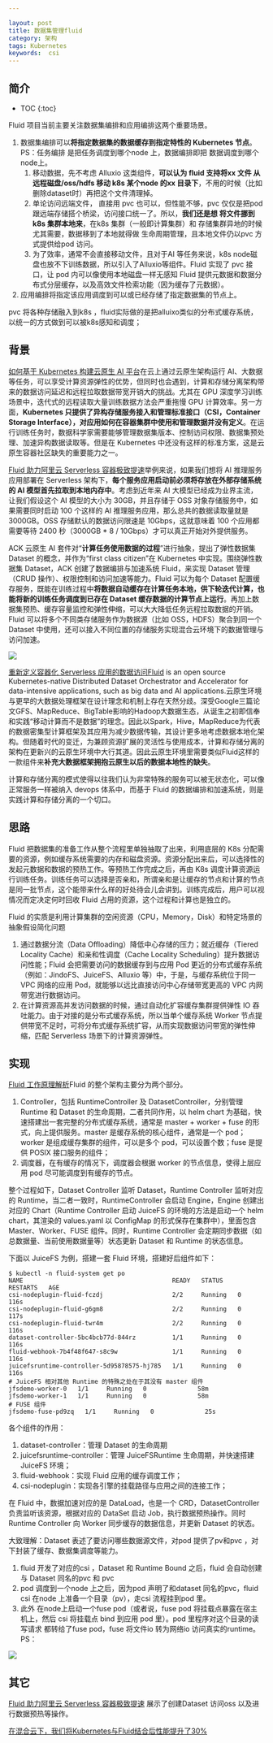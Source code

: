 ```yaml
---

layout: post
title: 数据集管理fluid
category: 架构
tags: Kubernetes
keywords:  csi
---
```


## 简介

* TOC
{:toc}

Fluid 项目当前主要关注数据集编排和应用编排这两个重要场景。
1. 数据集编排可以**将指定数据集的数据缓存到指定特性的 Kubernetes 节点**。PS：任务编排 是把任务调度到哪个node 上，数据编排即把 数据调度到哪个node上。
    1. 移动数据，先不考虑 Alluxio 这类组件，**可以认为 fluid 支持将xx 文件 从 远程磁盘/oss/hdfs 移动 k8s 某个node 的xx 目录下**，不用的时候（比如删除dataset时）再把这个文件清理掉。
    2. 单论访问远端文件， 直接用 pvc 也可以，但性能不够，pvc 仅仅是把pod 跟远端存储搭个桥梁，访问接口统一了。所以，**我们还是想 将文件挪到 k8s 集群本地来**，在k8s 集群（一般即计算集群）和 存储集群异地的时候尤其需要，数据移到了本地就得做 生命周期管理，且本地文件仍以pvc 方式提供给pod 访问。
    3. 为了效率，通常不会直接移动文件，且对于AI 等任务来说，k8s node磁盘也放不下训练数据，所以引入了Alluxio等组件。Fluid 实现了 pvc 接口，让 pod 内可以像使用本地磁盘一样无感知 Fluid 提供元数据和数据分布式分层缓存，以及高效文件检索功能（因为缓存了元数据）。
2. 应用编排将指定该应用调度到可以或已经存储了指定数据集的节点上。

pvc 将各种存储融入到k8s ，fluid实际做的是把alluixo类似的分布式缓存系统，以统一的方式做到可以被k8s感知和调度；

## 背景

[如何基于 Kubernetes 构建云原生 AI 平台](https://mp.weixin.qq.com/s/yGc44Q0qseDG7zy0-PC8gg)在云上通过云原生架构运行 AI、大数据等任务，可以享受计算资源弹性的优势，但同时也会遇到，计算和存储分离架构带来的数据访问延迟和远程拉取数据带宽开销大的挑战。尤其在 GPU 深度学习训练场景中，迭代式的远程读取大量训练数据方法会严重拖慢 GPU 计算效率。另一方面，**Kubernetes 只提供了异构存储服务接入和管理标准接口（CSI，Container Storage Interface），对应用如何在容器集群中使用和管理数据并没有定义**。在运行训练任务时，数据科学家需要能够管理数据集版本、控制访问权限、数据集预处理、加速异构数据读取等。但是在 Kubernetes 中还没有这样的标准方案，这是云原生容器社区缺失的重要能力之一。

[Fluid 助力阿里云 Serverless 容器极致提速](https://mp.weixin.qq.com/s/S-PBne1BErfGV4elNAajmQ)举例来说，如果我们想将 AI 推理服务应用部署在 Serverless 架构下，**每个服务应用启动前必须将存放在外部存储系统的 AI 模型首先拉取到本地内存中**。考虑到近年来 AI 大模型已经成为业界主流，让我们假设这个 AI 模型的大小为 30GB，并且存储于 OSS 对象存储服务中，如果需要同时启动 100 个这样的 AI 推理服务应用，那么总共的数据读取量就是 3000GB。OSS 存储默认的数据访问限速是 10Gbps，这就意味着 100 个应用都需要等待 2400 秒（3000GB * 8 / 10Gbps）才可以真正开始对外提供服务。

ACK 云原生 AI 套件对“**计算任务使用数据的过程**”进行抽象，提出了弹性数据集 Dataset 的概念，并作为“first class citizen”在 Kubernetes 中实现。围绕弹性数据集 Dataset，ACK 创建了数据编排与加速系统 Fluid，来实现 Dataset 管理（CRUD 操作）、权限控制和访问加速等能力。Fluid 可以为每个 Dataset 配置缓存服务，既能在训练过程中**将数据自动缓存在计算任务本地，供下轮迭代计算，也能将新的训练任务调度到已存在 Dataset 缓存数据的计算节点上运行**。再加上数据集预热、缓存容量监控和弹性伸缩，可以大大降低任务远程拉取数据的开销。Fluid 可以将多个不同类存储服务作为数据源（比如 OSS，HDFS）聚合到同一个 Dataset 中使用，还可以接入不同位置的存储服务实现混合云环境下的数据管理与访问加速。

![](/public/upload/storage/fluid_dataset.png)

[重新定义容器化 Serverless 应用的数据访问](https://mp.weixin.qq.com/s/GN7FBxOQYJdol6rEBQ2WSA)[Fluid](https://github.com/fluid-cloudnative/fluid) is an open source Kubernetes-native Distributed Dataset Orchestrator and Accelerator for data-intensive applications, such as big data and AI applications.云原生环境与更早的大数据处理框架在设计理念和机制上存在天然分歧。深受Google三篇论文GFS、MapReduce、BigTable影响的Hadoop大数据生态，从诞生之初即信奉和实践“移动计算而不是数据”的理念。因此以Spark，Hive，MapReduce为代表的数据密集型计算框架及其应用为减少数据传输，其设计更多地考虑数据本地化架构。但随着时代的变迁，为兼顾资源扩展的灵活性与使用成本，计算和存储分离的架构在更新兴的云原生环境中大行其道。因此云原生环境里需要类似Fluid这样的一款组件来**补充大数据框架拥抱云原生以后的数据本地性的缺失**。

计算和存储分离的模式使得以往我们认为非常特殊的服务可以被无状态化，可以像正常服务一样被纳入 devops 体系中，而基于 Fluid 的数据编排和加速系统，则是实践计算和存储分离的一个切口。

## 思路

Fluid 把数据集的准备工作从整个流程里单独抽取了出来，利用底层的 K8s 分配需要的资源，例如缓存系统需要的内存和磁盘资源。资源分配出来后，可以选择性的发起元数据和数据的预热工作。等预热工作完成之后，再由 K8s 调度计算资源运行训练任务。训练任务可以选择是否亲和，所谓亲和是让缓存的节点和计算的节点是同一批节点，这个能带来什么样的好处待会儿会讲到。训练完成后，用户可以视情况而定决定何时回收 Fluid 占用的资源，这个过程和计算也是独立的。

Fluid 的实质是利用计算集群的空闲资源（CPU，Memory，Disk）和特定场景的抽象假设简化问题
1. 通过数据分流（Data Offloading）降低中心存储的压力；就近缓存（Tiered Locality Cache）和亲和性调度（Cache Locality Scheduling）提升数据访问性能；Fluid 会把需要访问的数据缓存到与应用 Pod 更近的分布式缓存系统（例如：JindoFS、JuiceFS、Alluxio 等）中，于是，与缓存系统位于同一 VPC 网络的应用 Pod，就能够以远比直接访问中心存储带宽更高的 VPC 内网带宽进行数据访问。
2. 在计算资源高并发访问数据的时候，通过自动化扩容缓存集群提供弹性 IO 吞吐能力。由于对接的是分布式缓存系统，所以当单个缓存系统 Worker 节点提供带宽不足时，可将分布式缓存系统扩容，从而实现数据访问带宽的弹性伸缩，匹配 Serverless 场景下的计算资源弹性。

## 实现

[Fluid 工作原理解析](https://mp.weixin.qq.com/s/GsE5AQfHRQzSmFm8ACQgug)Fluid 的整个架构主要分为两个部分。
1. Controller，包括 RuntimeController 及 DatasetController，分别管理 Runtime 和 Dataset 的生命周期，二者共同作用，以 helm chart 为基础，快速搭建出一套完整的分布式缓存系统，通常是 master + worker + fuse 的形式，向上提供服务。master 是缓存系统的核心组件，通常是一个 pod；worker 是组成缓存集群的组件，可以是多个 pod，可以设置个数；fuse 是提供 POSIX 接口服务的组件；
2. 调度器，在有缓存的情况下，调度器会根据 worker 的节点信息，使得上层应用 pod 尽可能调度到有缓存的节点。

整个过程如下，Dataset Controller 监听 Dataset，Runtime Controller 监听对应的 Runtime，当二者一致时，RuntimeController 会启动 Engine，Engine 创建出对应的 Chart（Runtime Controller 启动 JuiceFS 的环境的方法是启动一个 helm chart，其渲染的 values.yaml 以 ConfigMap 的形式保存在集群中），里面包含 Master、Worker、FUSE 组件。同时，Runtime Controller 会定期同步数据（如总数据量、当前使用数据量等）状态更新 Dataset 和 Runtime 的状态信息。

下面以 JuiceFS 为例，搭建一套 Fluid 环境，搭建好后组件如下：
```
$ kubectl -n fluid-system get po
NAME                                         READY   STATUS    RESTARTS   AGE
csi-nodeplugin-fluid-fczdj                   2/2     Running   0          116s
csi-nodeplugin-fluid-g6gm8                   2/2     Running   0          117s
csi-nodeplugin-fluid-twr4m                   2/2     Running   0          116s
dataset-controller-5bc4bcb77d-844rz          1/1     Running   0          116s
fluid-webhook-7b4f48f647-s8c9w               1/1     Running   0          116s
juicefsruntime-controller-5d95878575-hj785   1/1     Running   0          116s
# JuiceFS 相对其他 Runtime 的特殊之处在于其没有 master 组件
jfsdemo-worker-0   1/1     Running   0              58m
jfsdemo-worker-1   1/1     Running   0              58m
# FUSE 组件
jfsdemo-fuse-pd9zq   1/1     Running   0              25s
```

各个组件的作用：
1. dataset-controller：管理 Dataset 的生命周期
2. juicefsruntime-controller：管理 JuiceFSRuntime 生命周期，并快速搭建 JuiceFS 环境；
3. fluid-webhook：实现 Fluid 应用的缓存调度工作；
4. csi-nodeplugin：实现各引擎的挂载路径与应用之间的连接工作；

在 Fluid 中，数据加速对应的是 DataLoad，也是一个 CRD，DatasetController 负责监听该资源，根据对应的 DataSet 启动 Job，执行数据预热操作。同时 Runtime Controller 向 Worker 同步缓存的数据信息，并更新 Dataset 的状态。


大致理解：Dataset 表述了要访问哪些数据源文件，对pod 提供了pv和pvc ，对下封装了缓存、数据集调度等能力。
1. fluid 开发了对应的csi ，Dataset 和 Runtime Bound 之后，fluid 会自动创建与 Dataset 同名的pvc 和 pvc
2. pod 调度到一个node 上之后，因为pod 声明了和dataset 同名的pvc，fluid csi 在node 上准备一个目录（pv），走csi 流程挂到pod 里。
3. 此外 在node上启动一个fuse pod（或者说，fuse pod 将挂载点暴露在宿主机上，然后 csi 将挂载点 bind 到应用 pod 里）。pod 里程序对这个目录的读写请求 都转给了fuse pod，fuse 将文件io 转为网络io 访问真实的runtime。PS：

![](/public/upload/storage/fluid_overview.png)


## 其它

[Fluid 助力阿里云 Serverless 容器极致提速](https://mp.weixin.qq.com/s/S-PBne1BErfGV4elNAajmQ) 展示了创建Dataset 访问oss 以及进行数据预热等操作。

[在混合云下，我们将Kubernetes与Fluid结合后性能提升了30%](https://mp.weixin.qq.com/s/W80pcsY6eQiV7jMXzh4Ifw)